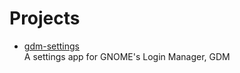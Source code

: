 # Projects

- [gdm-settings](https://github.com/gdm-settings/gdm-settings)
  <br/>A settings app for GNOME's Login Manager, GDM

